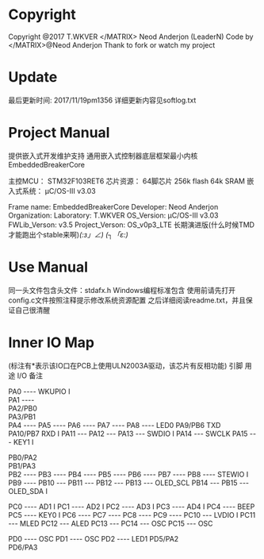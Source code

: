 Copyright
===============

Copyright @2017 T.WKVER \</MATRIX>
Neod Anderjon (LeaderN)
Code by \</MATRIX>@Neod Anderjon
Thank to fork or watch my project

Update
===============

最后更新时间: 2017/11/19pm1356
详细更新内容见softlog.txt

Project Manual
==============

</MATRIX>提供嵌入式开发维护支持
通用嵌入式控制器底层框架最小内核 EmbeddedBreakerCore

主控MCU：		STM32F103RET6
芯片资源：		64脚芯片 256k flash 64k SRAM
嵌入式系统：	μC/OS-III v3.03

Frame name: 	EmbeddedBreakerCore
Developer: 		Neod Anderjon 
Organization: 	</MATRIX>
Laboratory: 	T.WKVER
OS_Version: 	μC/OS-III v3.03
FWLib_Verson: 	v3.5
Project_Verson: OS_v0p3_LTE 长期演进版(什么时候TMD才能跑出个stable来啊)_(:з」∠)_ _(┐「ε:)_
	
Use Manual
===============

同一头文件包含头文件：stdafx.h Windows编程标准包含
使用前请先打开config.c文件按照注释提示修改系统资源配置
之后详细阅读readme.txt，并且保证自己很清醒
	
Inner IO Map
===============

(标注有*表示该IO口在PCB上使用ULN2003A驱动，该芯片有反相功能)
引脚	用途		I/O		备注

PA0 ---- WKUPIO		I		
PA1 ---- 		
PA2/PB0  
PA3/PB1  
PA4 ---- 
PA5 ---- 
PA6 ---- 
PA7 ---- 
PA8 ---- LED0
PA9/PB6  TXD		
PA10/PB7 RXD		I
PA11 --- 
PA12 --- 
PA13 --- SWDIO		I
PA14 --- SWCLK
PA15 --- KEY1		I	

PB0/PA2  
PB1/PA3  
PB2 ----
PB3 ---- 
PB4 ---- 
PB5 ----
PB6 ----
PB7 ----
PB8 ---- STEWIO		I
PB9 ----
PB10 --- 
PB11 --- 
PB12 --- 
PB13 --- OLED_SCL
PB14 --- 
PB15 --- OLED_SDA	I

PC0 ---- AD1		I
PC1 ---- AD2		I
PC2 ---- AD3		I
PC3 ---- AD4		I
PC4 ---- BEEP
PC5 ---- KEY0		I
PC6 ---- 
PC7 ---- 
PC8 ---- 
PC9 ---- 
PC10 --- LVDIO		I
PC11 --- MLED
PC12 --- ALED
PC13 --- 
PC14 --- OSC
PC15 --- OSC

PD0 ---- OSC
PD1 ---- OSC
PD2 ---- LED1
PD5/PA2  
PD6/PA3  
	
